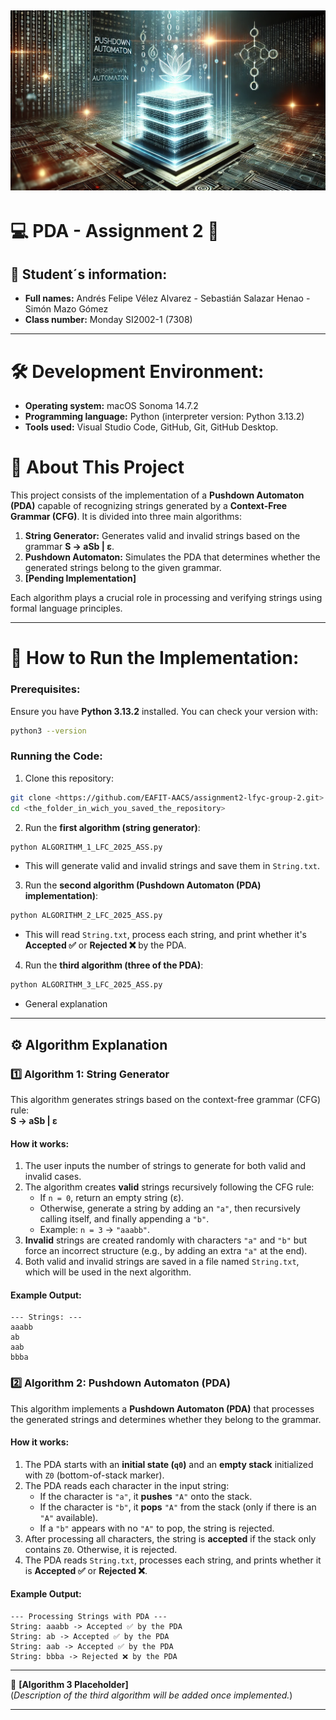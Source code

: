 ![initial image](images/image.webp)
-----------------------------
# 💻 PDA - Assignment 2 👾
## 📌 Student´s information:
- **Full names:** Andrés Felipe Vélez Alvarez - Sebastián Salazar Henao - Simón Mazo Gómez
- **Class number:** Monday SI2002-1 (7308)
------------------------------
# 🛠️ Development Environment:
- **Operating system:** macOS Sonoma 14.7.2
- **Programming language:** Python (interpreter version: Python 3.13.2)
- **Tools used:** Visual Studio Code, GitHub, Git, GitHub Desktop.

# 📖 About This Project

This project consists of the implementation of a **Pushdown Automaton (PDA)** capable of recognizing strings generated by a **Context-Free Grammar (CFG)**. It is divided into three main algorithms:

1. **String Generator:** Generates valid and invalid strings based on the grammar **S → aSb | ε**.
2. **Pushdown Automaton:** Simulates the PDA that determines whether the generated strings belong to the given grammar.
3. **[Pending Implementation]**

Each algorithm plays a crucial role in processing and verifying strings using formal language principles.

------------------------------
# 🚀 How to Run the Implementation:
### Prerequisites:
Ensure you have **Python 3.13.2** installed. You can check your version with:
```sh
python3 --version
```

### Running the Code:
1. Clone this repository:
```sh
git clone <https://github.com/EAFIT-AACS/assignment2-lfyc-group-2.git>
cd <the_folder_in_wich_you_saved_the_repository>
```
2. Run the **first algorithm (string generator)**:
```sh
python ALGORITHM_1_LFC_2025_ASS.py
```
   - This will generate valid and invalid strings and save them in `String.txt`.

3. Run the **second algorithm (Pushdown Automaton (PDA) implementation)**:
```sh
python ALGORITHM_2_LFC_2025_ASS.py
```
   - This will read `String.txt`, process each string, and print whether it's **Accepted ✅** or **Rejected ❌** by the PDA.

4. Run the **third algorithm (three of the PDA)**:
```sh
python ALGORITHM_3_LFC_2025_ASS.py
```
   - General explanation
---
## ⚙️ Algorithm Explanation  

### 1️⃣ **Algorithm 1: String Generator**  
This algorithm generates strings based on the context-free grammar (CFG) rule:  
**S → aSb | ε**  

#### How it works:  
1. The user inputs the number of strings to generate for both valid and invalid cases.  
2. The algorithm creates **valid** strings recursively following the CFG rule:  
   - If `n = 0`, return an empty string (ε).  
   - Otherwise, generate a string by adding an `"a"`, then recursively calling itself, and finally appending a `"b"`.  
   - Example: `n = 3` → `"aaabb"`.  
3. **Invalid** strings are created randomly with characters `"a"` and `"b"` but force an incorrect structure (e.g., by adding an extra `"a"` at the end).  
4. Both valid and invalid strings are saved in a file named `String.txt`, which will be used in the next algorithm.  

#### Example Output:  
```plaintext
--- Strings: ---
aaabb
ab
aab
bbba
```  

### 2️⃣ **Algorithm 2: Pushdown Automaton (PDA)**  
This algorithm implements a **Pushdown Automaton (PDA)** that processes the generated strings and determines whether they belong to the grammar.  

#### How it works:  
1. The PDA starts with an **initial state (`q0`)** and an **empty stack** initialized with `Z0` (bottom-of-stack marker).  
2. The PDA reads each character in the input string:  
   - If the character is `"a"`, it **pushes** `"A"` onto the stack.  
   - If the character is `"b"`, it **pops** `"A"` from the stack (only if there is an `"A"` available).  
   - If a `"b"` appears with no `"A"` to pop, the string is rejected.  
3. After processing all characters, the string is **accepted** if the stack only contains `Z0`. Otherwise, it is rejected.  
4. The PDA reads `String.txt`, processes each string, and prints whether it is **Accepted ✅** or **Rejected ❌**.  

#### Example Output:  
```plaintext
--- Processing Strings with PDA ---
String: aaabb -> Accepted ✅ by the PDA
String: ab -> Accepted ✅ by the PDA
String: aab -> Accepted ✅ by the PDA
String: bbba -> Rejected ❌ by the PDA
```  

---

📌 **[Algorithm 3 Placeholder]**  
(*Description of the third algorithm will be added once implemented.*)  

---
